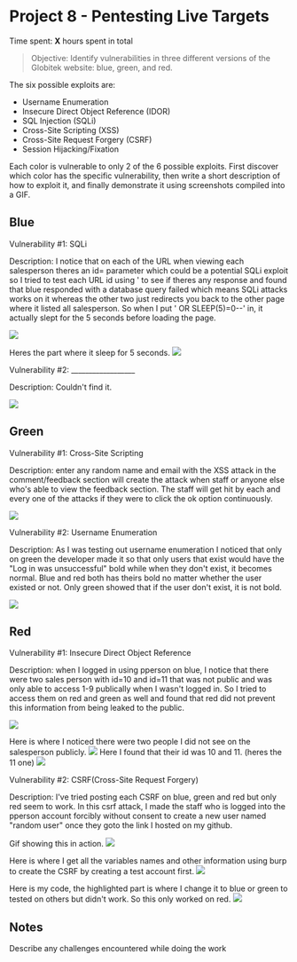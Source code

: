 # Project 8 - Pentesting Live Targets

Time spent: **X** hours spent in total

> Objective: Identify vulnerabilities in three different versions of the Globitek website: blue, green, and red.

The six possible exploits are:

* Username Enumeration
* Insecure Direct Object Reference (IDOR)
* SQL Injection (SQLi)
* Cross-Site Scripting (XSS)
* Cross-Site Request Forgery (CSRF)
* Session Hijacking/Fixation

Each color is vulnerable to only 2 of the 6 possible exploits. First discover which color has the specific vulnerability, then write a short description of how to exploit it, and finally demonstrate it using screenshots compiled into a GIF.

## Blue

Vulnerability #1: SQLi

Description: I notice that on each of the URL when viewing each salesperson theres an id= parameter which could be a potential SQLi exploit so I tried to test each URL id using ' to see if theres any response and found that blue responded with a database query failed which means SQLi attacks works on it whereas the other two just redirects you back to the other page where it listed all salesperson. So when I put ' OR SLEEP(5)=0--' in, it actually slept for the 5 seconds before loading the page.

<img src="https://user-images.githubusercontent.com/91004979/163130805-b3c96837-2489-4e14-952f-81074493d41f.gif">

Heres the part where it sleep for 5 seconds.
<img src="https://user-images.githubusercontent.com/91004979/163131324-096eb690-bb98-4785-a782-74537a0f7ece.gif">


Vulnerability #2: __________________

Description: Couldn't find it.

<img src="blue-vuln2.gif">

## Green

Vulnerability #1: Cross-Site Scripting

Description: enter any random name and email with the XSS attack in the comment/feedback section will create the attack when staff or anyone else who's able to view the feedback section. The staff will get hit by each and every one of the attacks if they were to click the ok option continuously.

<img src="https://user-images.githubusercontent.com/91004979/163120045-9748bc7f-3dad-4eef-9fe5-36f7be09a2d6.gif">

Vulnerability #2: Username Enumeration

Description: As I was testing out username enumeration I noticed that only on green the developer made it so that only users that exist would have the "Log in was unsuccessful" bold while when they don't exist, it becomes normal. Blue and red both has theirs bold no matter whether the user existed or not. Only green showed that if the user don't exist, it is not bold.

<img src="https://user-images.githubusercontent.com/91004979/163270537-dc912cda-4b1c-4361-b990-62ec88357781.gif">


## Red

Vulnerability #1: Insecure Direct Object Reference

Description: when I logged in using pperson on blue, I notice that there were two sales person with id=10 and id=11 that was not public and was only able to access 1-9 publically when I wasn't logged in. So I tried to access them on red and green as well and found that red did not prevent this information from being leaked to the public.

<img src="https://user-images.githubusercontent.com/91004979/163272273-13e53db1-ebfb-4457-9282-848ba3763f1a.gif">

Here is where I noticed there were two people I did not see on the salesperson publicly.
<img src="https://user-images.githubusercontent.com/91004979/163272386-96fa0bc4-62a0-45d7-8665-86cce6a03664.png">
Here I found that their id was 10 and 11. (heres the 11 one)
<img src="https://user-images.githubusercontent.com/91004979/163272575-2a52d46a-2509-45ee-b3ea-07fb3502f67b.png">


Vulnerability #2: CSRF(Cross-Site Request Forgery)

Description: I've tried posting each CSRF on blue, green and red but only red seem to work. In this csrf attack, I made the staff who is logged into the pperson account forcibly without consent to create a new user named "random user" once they goto the link I hosted on my github.

Gif showing this in action.
<img src="https://user-images.githubusercontent.com/91004979/163278828-a5e9b043-ae32-4f18-a97c-a14c96947d7c.gif">

Here is where I get all the variables names and other information using burp to create the CSRF by creating a test account first.
<img src="https://user-images.githubusercontent.com/91004979/163279238-e2820fbb-f61e-4ad7-b8a4-5c70acb9e393.png">

Here is my code, the highlighted part is where I change it to blue or green to tested on others but didn't work. So this only worked on red.
<img src="https://user-images.githubusercontent.com/91004979/163279434-bbc7235d-f682-489c-8baf-4ef1c7e5da89.png">


## Notes

Describe any challenges encountered while doing the work
